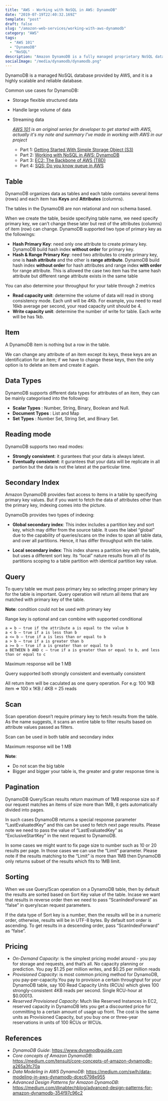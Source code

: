 ```yaml
---
title: "AWS - Working with NoSQL in AWS: DynamoDB"
date: "2019-07-19T22:40:32.169Z"
template: "post"
draft: false
slug: "/amazon-web-services/working-with-aws-dynamodb"
category: "AWS"
tags:
  - "AWS 101"
  - "DynamoDB"
  - "NoSQL"
description: "Amazon DynamoDB is a fully managed proprietary NoSQL database service that supports key-value and document data structures and is offered by Amazon.com as part of the Amazon Web Services portfolio."
socialImage: "/media/dynamodb/dynamodb.png"
---
```



DynamoDB is a managed NoSQL database provided by AWS, and it is a highly scalable and reliable database.


Common use cases for DynamoDB:

- Storage flexible structured data
- Handle large volume of data
- Streaming data

    *[AWS 101](http://blog.haidv.me/tag/aws-101/) is an original series for developer to get started with AWS, actually it's my note and summary I've made in working with AWS in our project*

    - Part 1: [Getting Started With Simple Storage Object (S3)](https://blog.haidv.me/amazon-web-services/getting-started-with-aws-s3)
    - Part 2: [Working with NoSQL in AWS: DynamoDB](https://blog.haidv.me/amazon-web-services/working-with-aws-dynamodb)
    - Part 3: [EC2: The Backbone of AWS (TBD)](https://blog.haidv.me)
    - Part 4: [SQS: Do you know queue in AWS](https://blog.haidv.me/amazon-web-services/do-you-know-queue-in-aws)


## Table

DynamoDB organizes data as tables and each table contains several items (rows) and each item has __Keys__ and __Attributes__ (columns).


The tables in the DynamoDB are non relational and non schema based.


When we create the table, beside specifying table name, we need specify primary key, we can’t change these later but rest of the attributes (columns) of item (row) can change. DynamoDB supported two type of primary key as the followings:

  - __Hash Primary Key__: need only one attribute to create primary key. DynamoDB build hash index __without order__ for primary key.
  - __Hash & Range Primary Key__: need two attributes to create primary key, one is __hash attribute__ and the other is __range attribute__. DynamoDB build hash index __without order__ for hash attributes and range index __with order__ for range attribute. This is allowed the case two item has the same hash attribute but different range attribute exists in the same table

You can also determine your throughput for your table through 2 metrics

  - __Read capacity unit__: determine the volume of data will read in strong consistency mode. Each unit will be 4Kb. For example, you need to read 16kb average per second, your read capacity unit should be 4.
  - __Write capacity unit__: determine the number of write for table. Each write will be has 1kb.


## Item

A DynamoDB item is nothing but a row in the table.

We can change any attribute of an item except its keys, these keys are an identification for an item; if we have to change these keys, then the only option is to delete an item and create it again.


## Data Types

DynamoDB supports different data types for attributes of an item, they can be mainly categorised into the following:
- __Scalar Types__ : Number, String, Binary, Boolean and Null.
- __Document Types__ : List and Map
- __Set Types__ : Number Set, String Set, and Binary Set.

## Reading mode

DynamoDB supports two read modes:

 - __Strongly consistent__: it gurantees that  your data is always latest.
 - __Eventually consistent__: it gurantees that your data will be replicate in all partion but the data is not the latest at the particular time.


## Secondary Index

Amazon DynamoDB provides fast access to items in a table by specifying primary key values. But if you want to fetch the data of attributes other than the primary key, indexing comes into the picture.


DynamoDb provides two types of indexing:

- __Global secondary index__: This index includes a partition key and sort key, which may differ from the source table. It uses the label “global” due to the capability of queries/scans on the index to span all table data, and over all partitions. Hence, it has differ throughput with the table.


- __Local secondary index__: This index shares a partition key with the table, but uses a different sort key. Its “local” nature results from all of its partitions scoping to a table partition with identical partition key value.


## Query


To query table we must pass primary key so selecting proper primary key for the table is important. Query operation will return all items that are matched with primary key of the table.



__Note__: condition could not be used with primary key


Range key is optional and can combine with supported conditional

```
a = b — true if the attribute a is equal to the value b
a < b — true if a is less than b
a <= b — true if a is less than or equal to b
a > b — true if a is greater than b
a >= b — true if a is greater than or equal to b
a BETWEEN b AND c — true if a is greater than or equal to b, and less than or equal to c
```
Maximum response will be 1 MB


Query supported both strongly consistent and eventually consistent


All return item will be caculated as one query operation. For e.g: 100 1KB item => 100 x 1KB / 4KB = 25 reads


## Scan


Scan operation doesn’t require primary key to fetch results from the table. As the name suggests, it scans an entire table to filter results based on attribute values passed as filters.


Scan can be used in both table and secondary index


Maximum response will be 1 MB



__Note__:

- Do not scan the big table
- Bigger and bigger your table is, the greater and grater response time is


## Pagination

DynamoDB Query/Scan results return maximum of 1MB response size so if our request matches an items of size more than 1MB, it gets automatically divided into pages. 


In such cases DynamoDB returns a special response parameter “LastEvaluatedKey” and this can be used to fetch next page results. Please note we need to pass the value of “LastEvaluatedKey” as “ExclusiveStartKey” in the next request to DynamoDB.


In some cases we might want to fix page size to number such as 10 or 20 results per page. In those cases we can use the “Limit” parameter. Please note if the results matching to the “Limit” is more than 1MB then DynamoDB only returns subset of the results which fits to 1MB limit.



## Sorting


When we use Query/Scan operation on a DynamoDB table, then by default the results are sorted based on Sort Key value of the table. Incase we want that results in reverse order then we need to pass “ScanIndexForward” as “false” in query/scan request parameters. 


If the data type of Sort key is a number, then the results will be in a numeric order, otherwise, results will be in UTF-8 bytes. By default sort order is ascending. To get results in a descending order, pass “ScanIndexForward” as “false”.


## Pricing

- _On-Demand Capacity_: is the simplest pricing model around - you pay for storage and requests, and that’s all. No capacity planning or prediction. You pay $1.25 per million writes, and $0.25 per million reads
- _Provisioned Capacity_: is most common pricing method for DynamoDB, you  pay-per-capacity.You pay to provision a certain throughput for your DynamoDB table, say 100 Read Capacity Units (RCUs) which gives 100 strongly-consistent 4KB reads per second. Single RCU-hour at $0.00013.
- _Reserved Provisioned Capacity_: Much like Reserved Instances in EC2, reserved capacity in DynamoDB lets you get a discounted price for committing to a certain amount of usage up front. The cost is the same units as Provisioned Capacity, but you buy one or three-year reservations in units of 100 RCUs or WCUs.

## References

- _DynamoDB Guide_: https://www.dynamodbguide.com
- _Core concepts of Amazon DynamoDB_: https://medium.com/tensult/core-concepts-of-amazon-dynamodb-a265a3fc70a
- _Data Modeling in AWS DynamoDB_: https://medium.com/swlh/data-modeling-in-aws-dynamodb-dcec6798e955
- _Advanced Design Patterns for Amazon DynamoDB_: https://medium.com/@nabtechblog/advanced-design-patterns-for-amazon-dynamodb-354f97c96c2 